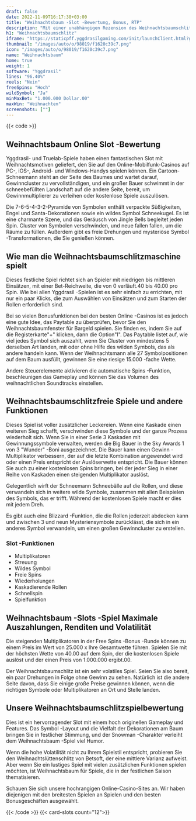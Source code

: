 ```yaml
---
draft: false
date: 2022-11-09T16:17:38+03:00
title: "Weihnachtsbaum -Slot -Bewertung, Bonus, RTP"
description: "Mit einer unabhängigen Rezension des Weihnachtsbaumschlitzes von Yggdrasil können Sie kostenlos oder echtes Geld spielen und hier einen Bonus erhalten!"
h1: "Weihnachtsbaumschlitz"
iframe: "https://staticpff.yggdrasilgaming.com/init/launchClient.html?gameid=1024&lang=en&currency=&key=&channel=pc"
thumbnail: "/images/auto/o/98019/f1620c39c7.png"
icon: "/images/auto/o/98019/f1620c39c7.png"
name: "Weihnachtsbaum"
home: true
weight: 1
software: "Yggdrasil"
lines: "96.40%"
reels: "Nein"
freeSpins: "Hoch"
wildSymbol: "Ja"
minMaxBet: "1.000.000 Dollar.00"
maxWin: "Weihnachten"
screenshots: [""]
---
```


{{< code >}}<h2>Weihnachtsbaum Online Slot -Bewertung</h2><p>Yggdrasil- und Truelab-Spiele haben einen fantastischen Slot mit Weihnachtsmotiven geliefert, den Sie auf den Online-Mobilfunk-Casinos auf PC-, iOS-, Android- und Windows-Handys spielen können. Ein Cartoon-Schneemann steht an der Seite des Baumes und wartet darauf, Gewinncluster zu vervollständigen, und ein großer Bauer schwimmt in der schneebefüllten Landschaft auf die andere Seite, bereit, um Gewinnmultiplierer zu verleihen oder kostenlose Spiele auszulösen.</p><p>Die 7-6-5-4-3-2-Pyramide von Symbolen enthält verpackte Süßigkeiten, Engel und Santa-Dekorationen sowie ein wildes Symbol Schneekugel. Es ist eine charmante Szene, und das Geräusch von Jingle Bells begleitet jeden Spin. Cluster von Symbolen verschwinden, und neue fallen fallen, um die Räume zu füllen. Außerdem gibt es freie Drehungen und mysteriöse Symbol -Transformationen, die Sie genießen können.</p><h2>Wie man die Weihnachtsbaumschlitzmaschine spielt</h2><p>Dieses festliche Spiel richtet sich an Spieler mit niedrigen bis mittleren Einsätzen, mit einer Bet-Reichweite, die von 0 verläuft.40 bis 40.00 pro Spin. Wie bei allen Yggdrasil -Spielen ist es sehr einfach zu errichten, mit nur ein paar Klicks, die zum Auswählen von Einsätzen und zum Starten der Rollen erforderlich sind.</p><p>Bei so vielen Bonusfunktionen bei den besten Online -Casinos ist es jedoch eine gute Idee, das Paytable zu überprüfen, bevor Sie den Weihnachtsbaumfenster für Bargeld spielen. Sie finden es, indem Sie auf die Registerkarte"+" klicken, dann die Option"I". Das Paytable listet auf, wie viel jedes Symbol sich auszahlt, wenn Sie Cluster von mindestens 5 derselben Art landen, mit oder ohne Hilfe des wilden Symbols, das als andere handeln kann. Wenn der Weihnachtsmann alle 27 Symbolpositionen auf dem Baum ausfüllt, gewinnen Sie eine riesige 15.000 -fache Wette.</p><p>Andere Steuerelemente aktivieren die automatische Spins -Funktion, beschleunigen das Gameplay und können Sie das Volumen des weihnachtlichen Soundtracks einstellen.</p><h2>Weihnachtsbaumschlitzfreie Spiele und andere Funktionen</h2><p>Dieses Spiel ist voller zusätzlicher Leckereien. Wenn eine Kaskade einen weiteren Sieg schafft, verschwinden diese Symbole und der ganze Prozess wiederholt sich. Wenn Sie in einer Serie 3 Kaskaden mit Gewinnungssymbole verwalten, werden die Big Bauer in the Sky Awards 1 von 3 "Wunder" -Boni ausgezeichnet. Die Bauer kann einen Gewinn -Multiplikator verbessern, der auf die letzte Kombination angewendet wird oder einen Preis entspricht der Auslöserwette entspricht. Die Bauer können Sie auch zu einer kostenlosen Spins bringen, bei der jeder Sieg in einer Reihe von Kaskaden einen steigenden Multiplikator auslöst.</p><p>Gelegentlich wirft der Schneemann Schneebälle auf die Rollen, und diese verwandeln sich in weitere wilde Symbole, zusammen mit allen Beispielen des Symbols, das er trifft. Während der kostenlosen Spiele macht er dies mit jedem Dreh.</p><p>Es gibt auch eine Blizzard -Funktion, die die Rollen jederzeit abdecken kann und zwischen 3 und neun Mysteriensymbole zurücklässt, die sich in ein anderes Symbol verwandeln, um einen großen Gewinncluster zu erstellen.</p><h3>
Slot -Funktionen</h3><ul>
<li></span>
Multiplikatoren</li>
<li></span>
Streuung</li>
<li></span>
Wildes Symbol</li>
<li></span>
Freie Spins</li>
<li></span>
Wiederholungen</li>
<li></span>
Kaskadierende Rollen</li>
<li></span>
Schnellspin</li>
<li></span>
Spielfunktion</li></ul><h2>Weihnachtsbaum -Slots -Spiel Maximale Auszahlungen, Renditen und Volatilität</h2><p>Die steigenden Multiplikatoren in der Free Spins -Bonus -Runde können zu einem Preis im Wert von 25.000 x Ihre Gesamtwette führen. Spielen Sie mit der höchsten Wette von 40.00 auf dem Spin, der die kostenlosen Spiele auslöst und der einen Preis von 1.000.000 ergibt.00.</p><p>Der Weihnachtsbaumschlitz ist ein sehr volatiles Spiel. Seien Sie also bereit, ein paar Drehungen in Folge ohne Gewinn zu sehen. Natürlich ist die andere Seite davon, dass Sie einige große Preise gewinnen können, wenn die richtigen Symbole oder Multiplikatoren an Ort und Stelle landen.</p><h2>Unsere Weihnachtsbaumschlitzspielbewertung</h2><p>Dies ist ein hervorragender Slot mit einem hoch originellen Gameplay und Features. Das Symbol -Layout und die Vielfalt der Dekorationen am Baum bringen Sie in festlicher Stimmung, und der Snowman -Charakter verleiht dem Weihnachtsbaum -Spiel viel Humor.</p><p>Wenn die hohe Volatilität nicht zu Ihrem Spielstil entspricht, probieren Sie den Weihnachtslüttenschlitz von Betsoft, der eine mittlere Varianz aufweist. Aber wenn Sie ein lustiges Spiel mit vielen zusätzlichen Funktionen spielen möchten, ist Weihnachtsbaum für Spiele, die in der festlichen Saison thematisieren.</p><p>Schauen Sie sich unsere hochrangigen Online-Casino-Sites an. Wir haben diejenigen mit den breitesten Spielen an Spielen und den besten Bonusgeschäften ausgewählt.</p>{{< /code >}}
{{< card-slots count="12">}}